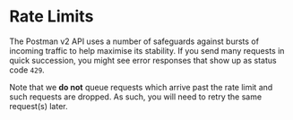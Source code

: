 # Rate Limits

The Postman v2 API uses a number of safeguards against bursts of incoming traffic to help maximise its stability. If you send many requests in quick succession, you might see error responses that show up as status code `429`.

Note that we **do not** queue requests which arrive past the rate limit and such requests are dropped. As such, you will need to retry the same request(s) later.
